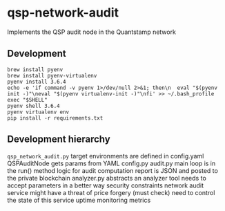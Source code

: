 # qsp-network-audit
Implements the QSP audit node in the Quantstamp network

## Development

```
brew install pyenv
brew install pyenv-virtualenv
pyenv install 3.6.4
echo -e 'if command -v pyenv 1>/dev/null 2>&1; then\n  eval "$(pyenv init -)"\neval "$(pyenv virtualenv-init -)"\nfi' >> ~/.bash_profile
exec "$SHELL"
pyenv shell 3.6.4
pyenv virtualenv env
pip install -r requirements.txt
```

## Development hierarchy 

`qsp_network_audit.py`
  target environments are defined in config.yaml
    QSPAuditNode gets params from YAML
    config.py
    audit.py
      main loop is in the run() method
      logic for audit computation
      report is JSON and posted to the private blockchain
    analyzer.py
      abstracts an analyzer tool
      needs to accept parameters in a better way
  security constraints
    network audit service might have a threat of price forgery (must check)
    need to control the state of this service
      uptime monitoring
      metrics
